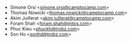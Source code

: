 - Simone Orsi \<<simone.orsi@camptocamp.com>\>
- Thomas Nowicki \<<thomas.nowicki@camptocamp.com>\>
- Akim Juillerat \<<akim.juillerat@camptocamp.com>\>
- Foram Shah \<<foram.shah@initos.com>\>
- Phuc Kieu \<<phuckh@trobz.com>\>
- Son Ho \<<sonhd@trobz.com>\>
